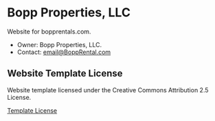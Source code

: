 # Bopp Properties, LLC

Website for bopprentals.com.

* Owner: Bopp Properties, LLC.
* Contact: email@BoppRental.com

## Website Template License

Website template licensed under the Creative Commons Attribution 2.5 License.

[Template License](/license.txt)
